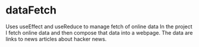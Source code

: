 # dataFetch
Uses useEffect and useReduce to manage fetch of online data
In the project I fetch online data and then compose that data into a webpage. The data are links to news articles about hacker news. 

